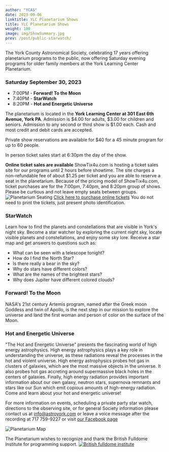 ```yaml
---
author: "YCAS"
date: 2023-09-06
linktitle: YLC Planetarium Shows
title: YLC Planetarium Shows
weight: 100
image: img/ShowSummary.jpg
prev: /post/public-starwatch/
---
```

The York County Astronomical Society, celebrating 17 years offering planetarium programs to the public, now offering Saturday evening programs for older family members at the York Learning Center Planetarium. 

### Saturday September 30, 2023
* 7:00PM - **Forward! To the Moon**<br>
* 7:40PM - **StarWatch**<br>
* 8:20PM - **Hot and Energetic Universe**<br>

The planetarium is located in the **York Learning Center at 301 East 6th Avenue, York PA**. Admission is $4.00 for adults, $3.00 for children and seniors. Admission to any second or third show is $1.00 each. Cash and most credit and debit cards are accepted. 

Private show reservations are available for $40 for a 45 minute program for up to 60 people.

In person ticket sales start at 6:30pm the day of the show. 

**Online ticket sales are available**
ShowTix4u.com is hosting a ticket sales site for our programs until 2 hours before showtime. The site charges a non-refundable fee of about $1.25 per ticket and you are able to reserve a seat in the planetarium. Because of the pricing model of ShowTix4u.com, ticket purchases are for the 7:00pm, 7:40pm, and 8:20pm group of shows.
Please be curtious and not leave empty seats between groups.
![Planetarium Seating](../../img/seating.png "YLC Planetarium seating")
[Click here to purchase online tickets](https://www.showtix4u.com/event-details/75153)
You do not need to print the tickets, just present photo identification.

### StarWatch
Learn how to find the planets and constellations that are visible in York's night sky. Become a star watcher by exploring the current night sky, locate visible planets and constellations, and enjoy some sky lore. Receive a star map and get answers to questions such as:<br>
* What can be seen with a telescope tonight?<br>
* How do I find the North Star?<br>
* Is there really a bear in the sky?<br>
* Why do stars have different colors?<br>
* What are the names of the brightest stars?<br>
* Why does Jupiter have different colored clouds?<br>

### Forward! To the Moon
NASA's 21st century Artemis program, named after the Greek moon Goddess and twin of Apollo, is the next step in our mission to explore the universe and land the first woman and person of color on the surface of the Moon.

### Hot and Energetic Universe
"The Hot and Energetic Universe" presents the fascinating world of high energy astrophysics. High energy astrophysics plays a key role in understanding the universe, as these radiations reveal the processes in the hot and violent universe. High energy astrophysics probes hot gas in clusters of galaxies, which are the most massive objects in the universe. It also probes hot gas accreting around supermassive black holes in the centers of galaxies. Finally, high energy radiation provides important information about our own galaxy, neutron stars, supernova remnants and stars like our Sun which emit copious amounts of high-energy radiation. Come and learn about your hot and energetic universe!

For more information on events, scheduling a private party star watch, directions to the observing site, or for general Society information please contact us at <a href="mailto:info@astroyork.com"><font color="#FFCC66">info@astroyork.com</font></a> or leave a voice message after the recording at 717 759-9227 or visit [our Facebook page](https://www.facebook.com/astroyork)

![Planetarium Map](../../img/YLCParking.png "York Learning Center Planetarium")

The Planetarium wishes to recognize and thank the British Fulldome Institute for programming support.
<a href="https://www.facebook.com/BritishFulldomeInstitute/" target="_blank"><img src="../../img/BFI.png"  title="British fulldome institute"/></a>

